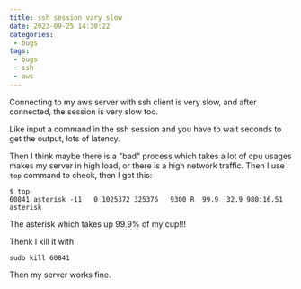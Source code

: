 ```yaml
---
title: ssh session vary slow
date: 2023-09-25 14:30:22
categories:
 - bugs
tags:
 - bugs
 - ssh
 - aws
---
```


Connecting to my aws server with ssh client is very slow, and after connected, the session is very slow too. 

Like input a command in the ssh session and you have to wait seconds to get the output, lots of latency. 

Then I think maybe there is a "bad" process which takes a lot of cpu usages makes my server in high load, or there is a high network traffic. Then I use `top` command to check, then I got this:

```shell 
$ top
60841 asterisk -11   0 1025372 325376   9300 R  99.9  32.9 980:16.51 asterisk                                 
```

The asterisk which takes up 99.9% of my cup!!!

Thenk I kill it with

```shell
sudo kill 60841
```

Then my server works fine. 